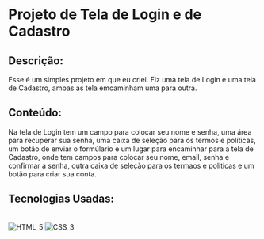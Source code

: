 # Projeto de Tela de Login e de Cadastro
## Descrição: 
Esse é um simples projeto em que eu criei. Fiz uma tela de Login e uma tela de Cadastro, ambas as tela emcaminham uma para outra.
## Conteúdo:
Na tela de Login tem um campo para colocar seu nome e senha, uma área para recuperar sua senha, uma caixa de seleção para os termos e políticas, um botão de enviar o formúlario e um lugar para encaminhar para a tela de Cadastro, onde tem campos para colocar seu nome, email, senha e confirmar a senha, outra caixa de seleção para os termaos e politicas e um botão para criar sua conta.
## Tecnologias Usadas:
<div style="display: inline-block"> <br/>
  <img align="center" alt="HTML_5" src="https://img.shields.io/badge/HTML5-E34F26?style=for-the-badge&logo=html5&logoColor=white">
  <img align="center" alt="CSS_3" src="https://img.shields.io/badge/CSS3-1572B6?style=for-the-badge&logo=css3&logoColor=white">
</div>
